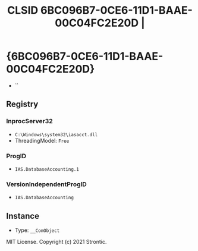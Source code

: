 ﻿---
title: "CLSID 6BC096B7-0CE6-11D1-BAAE-00C04FC2E20D | "
excerpt: What is COM-Object CLSID 6BC096B7-0CE6-11D1-BAAE-00C04FC2E20D?
---

# {6BC096B7-0CE6-11D1-BAAE-00C04FC2E20D}

* ``

## Registry


### InprocServer32

* `C:\Windows\system32\iasacct.dll`
* ThreadingModel: `Free`

### ProgID

* `IAS.DatabaseAccounting.1`

### VersionIndependentProgID

* `IAS.DatabaseAccounting`

## Instance

* Type: `__ComObject`

MIT License. Copyright (c) 2021 Strontic.



